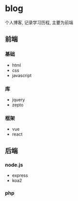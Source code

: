 # blog

个人博客, 记录学习历程, 主要为前端

## 前端

### 基础

- html
- css
- javascript

### 库

- jquery
- zepto

### 框架

- vue
- react

## 后端

### node.js

- express
- koa2

### php